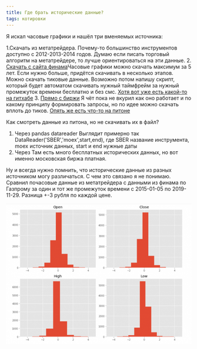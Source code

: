 ```yaml
---
title: Где брать исторические данные?
tags: котировки
---
```


Я искал часовые графики и нашёл три вменяемых источника:

1.Скачать из метатрейдера. Почему-то большинство инструментов доступно с 2012-2013-2014 годов. Думаю если писать торговый алгоритм на метатрейдере, то лучше ориентироваться на эти данные.
2. [Скачать с сайта финама](www.finam.ru/profile/moex-akcii/sberbank/export/)Часовые графики можно скачать максимум за 5 лет. Если нужно больше, придётся скачивать в несколько этапов. Можно скачать тиковые данные. Возможно потом напишу скрипт, который будет автоматом скачивать нужный таймфрейм за нужный промежуток времени бесплатно и без смс.  [Хотя вот уже есть какой-то на гитхабе](https://github.com/ffeast/finam-export)
3. [Прямо с биржи](https://iss.moex.com/iss/reference/) Я чёт пока не вкурил как оно работает и по какому принципу формировать запросы, но по идее можно скачать вплоть до тиков. [Опять же есть что-то на питоне](https://github.com/dvigal/moex)

Как смотреть данные из питона, но не скачивать их в файл?

1. Через pandas datareader Выглядит примерно так DataReader('SBER','moex',start,end), где SBER название инструмента, moex источник данных, start и end нужные даты
2. Через [](www.quandl.com) Там есть много бесплатных исторических данных, но вот именно московская биржа платная.

Ну и всегда нужно помнить, что исторические данные из разных источником могу различаться. С чем это связано я не понимаю. Сравнил почасовые данные из метатрейдера с данными из финама по Газпрому за один и тот же промежуток времени с 2015-01-05 по 2019-11-29. Разница +-3 рубля по каждой цене.

![Разница в цене историческийх данных](/assets/images/2020/01/difference.png)